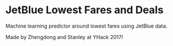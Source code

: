 # JetBlue Lowest Fares and Deals
Machine learning predictor around lowest fares using JetBlue data.

Made by Zhengdong and Stanley at YHack 2017!